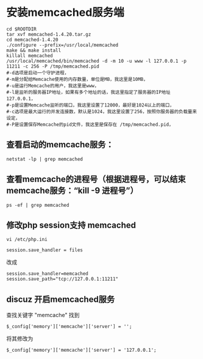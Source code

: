 # 安装memcached服务端

```
cd $ROOTDIR
tar xvf memcached-1.4.20.tar.gz
cd memcached-1.4.20
./configure --prefix=/usr/local/memcached
make && make install
killall memcached
/usr/local/memcached/bin/memcached -d -m 10 -u www -l 127.0.0.1 -p 11211 -c 256 -P /tmp/memcached.pid
#-d选项是启动一个守护进程，
#-m是分配给Memcache使用的内存数量，单位是MB，我这里是10MB，
#-u是运行Memcache的用户，我这里是www，
#-l是监听的服务器IP地址，如果有多个地址的话，我这里指定了服务器的IP地址127.0.0.1，
#-p是设置Memcache监听的端口，我这里设置了12000，最好是1024以上的端口，
#-c选项是最大运行的并发连接数，默认是1024，我这里设置了256，按照你服务器的负载量来设定，
#-P是设置保存Memcache的pid文件，我这里是保存在 /tmp/memcached.pid，
```

## 查看启动的memcache服务：
```
netstat -lp | grep memcached
```

## 查看memcache的进程号（根据进程号，可以结束memcache服务：“kill -9 进程号”）
```
ps -ef | grep memcached
```

## 修改php session支持 memcached
`vi /etc/php.ini`
```
session.save_handler = files
```
改成
```
session.save_handler=memcached
session.save_path="tcp://127.0.0.1:11211"
```

## discuz 开启memcached服务
查找关键字 "memcache"  找到
```
$_config['memory']['memcache']['server'] = '';
```

将其修改为
```
$_config['memory']['memcache']['server'] = '127.0.0.1';
```
